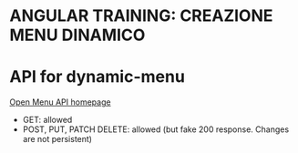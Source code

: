 # ANGULAR TRAINING: CREAZIONE MENU DINAMICO


# API for dynamic-menu

[Open Menu API homepage](https://my-json-server.typicode.com/training-api/dynamic-menu)

* GET: allowed
* POST, PUT, PATCH DELETE: allowed (but fake 200 response. Changes are not persistent)
